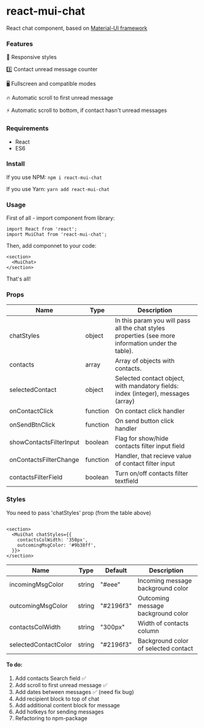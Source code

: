 # react-mui-chat

React chat component, based on [Material-UI framework](https://github.com/mui-org/material-ui)

### Features

📱 Responsive styles

3️⃣ Contact unread message counter

🖥 Fullscreen and compatible modes

🔥 Automatic scroll to first unread message

⚡️ Automatic scroll to bottom, if contact hasn't unread messages

### Requirements

- React
- ES6

### Install

If you use NPM: `npm i react-mui-chat`

If you use Yarn: `yarn add react-mui-chat`

### Usage

First of all - import component from library:

```
import React from 'react';
import MuiChat from 'react-mui-chat';
```

Then, add componnet to your code:

```
<section>
  <MuiChat>
</section>
```

That's all!

### Props

| Name                    | Type     | Description                                                                                        |
| ----------------------- | -------- | -------------------------------------------------------------------------------------------------- |
| chatStyles              | object   | In this param you will pass all the chat styles properties (see more information under the table). |
| contacts                | array    | Array of objects with contacts.                                                                    |
| selectedContact         | object   | Selected contact object, with mandatory fields: index (integer), messages (array)                  |
| onContactClick          | function | On contact click handler                                                                           |
| onSendBtnClick          | function | On send button click handler                                                                       |
| showContactsFilterInput | boolean  | Flag for show/hide contacts filter input field                                                     |
| onContactsFilterChange  | function | Handler, that recieve value of contact filter input                                                |
| contactsFilterField     | boolean  | Turn on/off contacts filter textfield                                                              |

### Styles

You need to pass 'chatStyles' prop (from the table above)

```

<section>
  <MuiChat chatStyles={{
    contactsColWidth: '350px',
    outcomingMsgColor: '#9b38ff',
  }}>
</section>

```

| Name                 | Type   | Default   | Description                          |
| -------------------- | ------ | --------- | ------------------------------------ |
| incomingMsgColor     | string | "#eee"    | Incoming message background color    |
| outcomingMsgColor    | string | "#2196f3" | Outcoming message background color   |
| contactsColWidth     | string | "300px"   | Width of contacts column             |
| selectedContactColor | string | "#2196f3" | Background color of selected contact |

#### To do:

1. Add contacts Search field ✅
2. Add scroll to first unread message ✅
3. Add dates between messages ✅ (need fix bug)
4. Add recipient block to top of chat
5. Add additional content block for message
6. Add hotkeys for sending messages
7. Refactoring to npm-package
